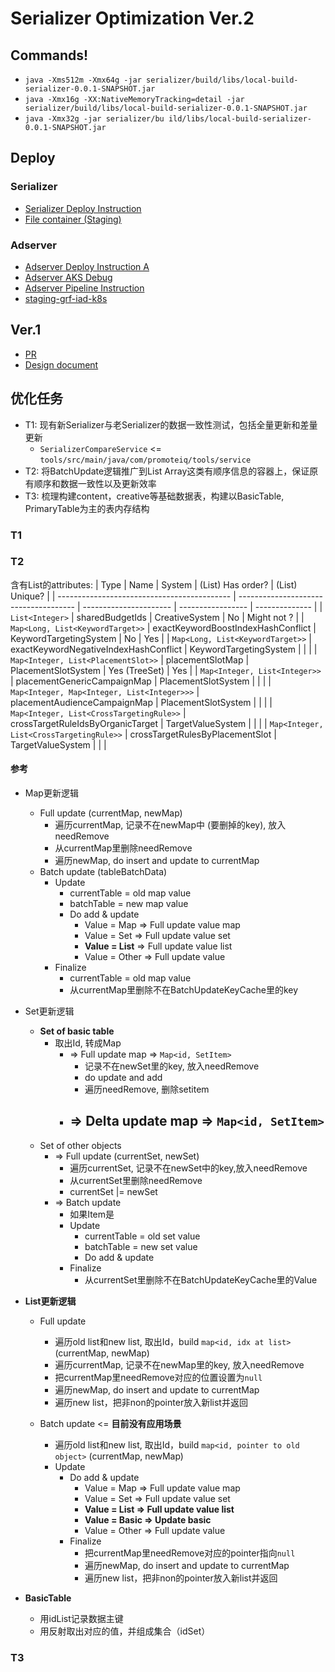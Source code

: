 # Serializer Optimization Ver.2

## Commands!
- `java -Xms512m -Xmx64g -jar serializer/build/libs/local-build-serializer-0.0.1-SNAPSHOT.jar`
- `java -Xmx16g -XX:NativeMemoryTracking=detail -jar serializer/build/libs/local-build-serializer-0.0.1-SNAPSHOT.jar`
- `java -Xmx32g -jar serializer/bu
ild/libs/local-build-serializer-0.0.1-SNAPSHOT.jar`

## Deploy

### Serializer
- [Serializer Deploy Instruction](https://spotfront.atlassian.net/wiki/spaces/EN/pages/3323527256/Serializer+Pipelines+in+ADO)
- [File container (Staging)](https://ms.portal.azure.com/#@microsoft.onmicrosoft.com/resource/subscriptions/949ee4ba-5c35-470e-8128-7c70c8746af4/resourceGroups/staging-grf-iad-core-storage-rg/providers/Microsoft.Storage/storageAccounts/staginggrfiadcluster1/overview)

### Adserver
- [Adserver Deploy Instruction A](https://spotfront.atlassian.net/wiki/spaces/EN/pages/3176824863/Distribution+Process+of+the+New+Serializer+File#2.-PR-Build)
- [Adserver AKS Debug](https://microsoft.sharepoint.com/teams/PromoteIQCN/_layouts/15/Doc.aspx?sourcedoc={4acfef6a-6854-41f3-be64-12211832a876}&action=edit&wd=target%28DevOps.one%7C96d19934-0d72-47f3-944c-8900c0a00b71%2FDevelopment%5C%2FDebug%20on%20AKS%7C46d3ab8f-43bb-4609-b9fd-3c02281d8aec%2F%29&wdorigin=NavigationUrl)
- [Adserver Pipeline Instruction](https://dev.azure.com/PromoteIQ/Delivery-Hydra/_wiki/wikis/Delivery-Hydra.wiki/8/Hydra-NonProd-Pipeline)
- [staging-grf-iad-k8s](https://ms.portal.azure.com/#@microsoft.onmicrosoft.com/resource/subscriptions/949ee4ba-5c35-470e-8128-7c70c8746af4/resourceGroups/staging-grf-iad-k8s-aks-rg/providers/Microsoft.ContainerService/managedClusters/staging-grf-iad-k8s/overview)


## Ver.1
- [PR](https://github.com/spotfront/hydra/pull/1746)
- [Design document](https://spotfront.atlassian.net/wiki/spaces/EN/pages/3310256618/Design+Doc+For+AdServer+Reload+Serializer+File+Optimization)

## 优化任务
- T1: 现有新Serializer与老Serializer的数据一致性测试，包括全量更新和差量更新
  - `SerializerCompareService` <= `tools/src/main/java/com/promoteiq/tools/service`
- T2: 将BatchUpdate逻辑推广到List Array这类有顺序信息的容器上，保证原有顺序和数据一致性以及更新效率
- T3: 梳理构建content，creative等基础数据表，构建以BasicTable, PrimaryTable为主的表内存结构

### T1

### T2

含有List的attributes:
| Type                                        | Name                                  | System                 | (List) Has order? | (List) Unique? |
| ------------------------------------------- | ------------------------------------- | ---------------------- | ----------------- | -------------- |
| `List<Integer>`                             | sharedBudgetIds                       | CreativeSystem         | No                | Might not ?    |
| `Map<Long, List<KeywordTarget>>`            | exactKeywordBoostIndexHashConflict    | KeywordTargetingSystem | No                | Yes            |
| `Map<Long, List<KeywordTarget>>`            | exactKeywordNegativeIndexHashConflict | KeywordTargetingSystem |                   |                |
| `Map<Integer, List<PlacementSlot>>`         | placementSlotMap                      | PlacementSlotSystem    | Yes (TreeSet)     | Yes            |
| `Map<Integer, List<Integer>>`               | placementGenericCampaignMap           | PlacementSlotSystem    |                   |                |
| `Map<Integer, Map<Integer, List<Integer>>>` | placementAudienceCampaignMap          | PlacementSlotSystem    |                   |                |
| `Map<Integer, List<CrossTargetingRule>>`    | crossTargetRuleIdsByOrganicTarget     | TargetValueSystem      |                   |                |
| `Map<Integer, List<CrossTargetingRule>>`    | crossTargetRulesByPlacementSlot       | TargetValueSystem      |                   |                |

#### 参考
- Map更新逻辑
    - Full update (currentMap, newMap)
      - 遍历currentMap, 记录不在newMap中 (要删掉的key), 放入needRemove
      - 从currentMap里删除needRemove
      - 遍历newMap, do insert and update to currentMap
    - Batch update (tableBatchData)
      - Update
        - currentTable = old map value
        - batchTable = new map value
        - Do add & update
          - Value = Map => Full update value map
          - Value = Set => Full update value set
          - **Value = List** => Full update value list
          - Value = Other => Full update value
      - Finalize
        - currentTable = old map value
        - 从currentMap里删除不在BatchUpdateKeyCache里的key

- Set更新逻辑
  - **Set of basic table**
    - 取出Id, 转成Map
      - => Full update map  => `Map<id, SetItem>`
        - 记录不在newSet里的key, 放入needRemove
        - do update and add
        - 遍历needRemove, 删除setitem
      - => Delta update map => `Map<id, SetItem>`
        - 
  - Set of other objects
    - => Full update (currentSet, newSet)
      - 遍历currentSet, 记录不在newSet中的key,放入needRemove
      - 从currentSet里删除needRemove
      - currentSet |= newSet
    - => Batch update
      - 如果Item是
      - Update
        - currentTable = old set value
        - batchTable = new set value
        - Do add & update
      - Finalize
          - 从currentSet里删除不在BatchUpdateKeyCache里的Value
- **List更新逻辑**
  - Full update
    - 遍历old list和new list, 取出Id，build `map<id, idx at list>` (currentMap, newMap) 
    - 遍历currentMap, 记录不在newMap里的key, 放入needRemove
    - 把currentMap里needRemove对应的位置设置为`null`
    - 遍历newMap, do insert and update to currentMap
    - 遍历new list，把非non的pointer放入新list并返回

  - Batch update <= **目前没有应用场景**
    - 遍历old list和new list, 取出Id，build `map<id, pointer to old object>`  (currentMap, newMap) 
    - Update
        - Do add & update
          - Value = Map => Full update value map
          - Value = Set => Full update value set
          - **Value = List => Full update value list**
          - **Value = Basic => Update basic**
          - Value = Other => Full update value
      - Finalize
        - 把currentMap里needRemove对应的pointer指向`null`
        - 遍历newMap, do insert and update to currentMap
        - 遍历new list，把非non的pointer放入新list并返回

- **BasicTable**
  - 用idList记录数据主键
  - 用反射取出对应的值，并组成集合（idSet）

### T3

